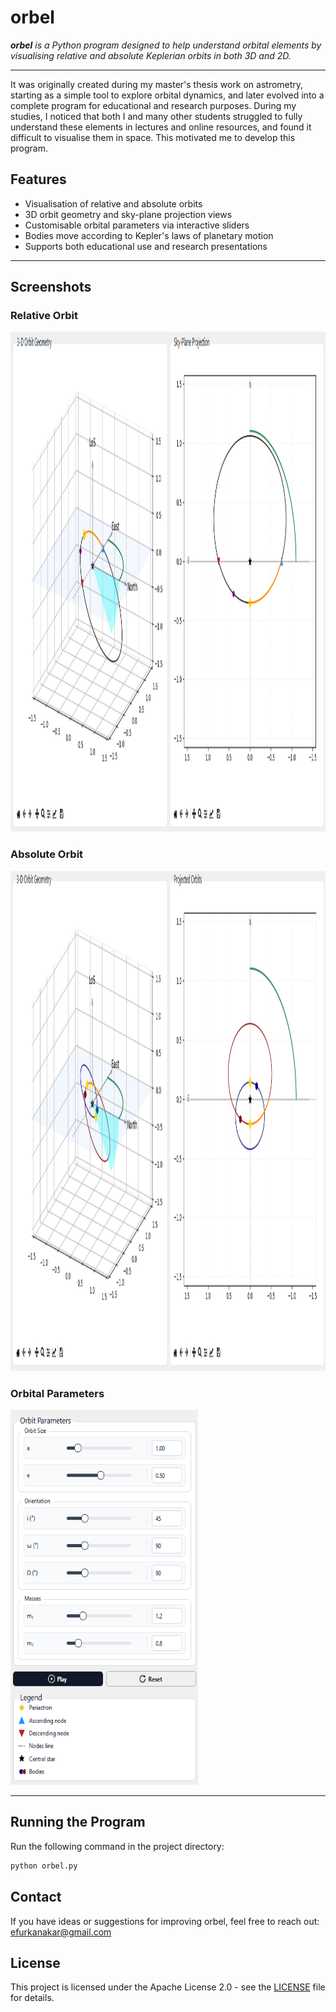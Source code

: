 # orbel

<i>**orbel** is a Python program designed to help understand orbital elements by visualising relative and absolute Keplerian orbits in both 3D and 2D.</i>  

---

It was originally created during my master's thesis work on astrometry, starting as a simple tool to explore orbital dynamics, and later evolved into a complete program for educational and research purposes. During my studies, I noticed that both I and many other students struggled to fully understand these elements in lectures and online resources, and found it difficult to visualise them in space. This motivated me to develop this program.


##  Features
- Visualisation of relative and absolute orbits
- 3D orbit geometry and sky-plane projection views
- Customisable orbital parameters via interactive sliders
- Bodies move according to Kepler's laws of planetary motion 
- Supports both educational use and research presentations

---


##  Screenshots

### Relative Orbit
<img src="images/orbel2.png" width="600" height="800">

### Absolute Orbit
<img src="images/orbel3.png" width="600" height="800">

### Orbital Parameters
<img src="images/orbel1.png" width="300" height="600">


---

##  Running the Program
Run the following command in the project directory:
```bash
python orbel.py
```


## Contact

If you have ideas or suggestions for improving orbel, feel free to reach out:
efurkanakar@gmail.com


## License
This project is licensed under the Apache License 2.0 - see the [LICENSE](LICENSE) file for details.
